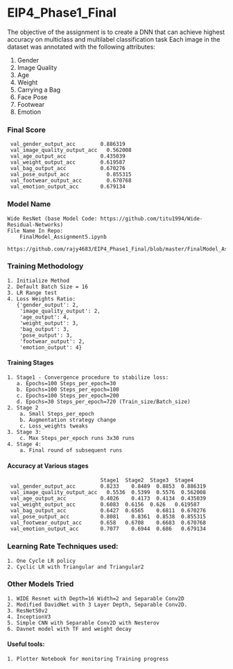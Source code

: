 # EIP4_Phase1_Final
The objective of the assignment is to create a DNN that can achieve highest accuracy on multiclass and multilabel classification task
Each image in the dataset was annotated with the following attributes:
1. Gender
2. Image Quality
3. Age
4. Weight
5. Carrying a Bag
6. Face Pose
7. Footwear
8. Emotion
### Final Score
     val_gender_output_acc	      0.886319
     val_image_quality_output_acc	0.562008
     val_age_output_acc	          0.435039
     val_weight_output_acc	      0.619587
     val_bag_output_acc	          0.670276
     val_pose_output_acc	        0.855315
     val_footwear_output_acc	    0.670768
     val_emotion_output_acc	      0.679134
### Model Name
    Wide ResNet (base Model Code: https://github.com/titu1994/Wide-Residual-Networks)
    File Name In Repo:
    	FinalModel_Assignment5.ipynb
    	https://github.com/rajy4683/EIP4_Phase1_Final/blob/master/FinalModel_Assignment5.ipynb
### Training Methodology
    1. Initialize Method
    2. Default Batch Size = 16
    3. LR Range test
    4. Loss Weights Ratio:
       {'gender_output': 2, 
        'image_quality_output': 2, 
        'age_output': 4, 
        'weight_output': 3, 
        'bag_output': 3, 
        'pose_output': 3, 
        'footwear_output': 2, 
        'emotion_output': 4}
####  Training Stages
    1. Stage1 - Convergence procedure to stabilize loss:
       a. Epochs=100 Steps_per_epoch=30
       b. Epochs=100 Steps_per_epoch=100
       c. Epochs=100 Steps_per_epoch=200
       d. Epochs=30 Steps_per_epoch=720 (Train_size/Batch_size)
    2. Stage 2 
        a. Small Steps_per_epoch
        b. Augmentation strategy change
        c. Loss_weights tweaks
    3. Stage 3:
        c. Max Steps_per_epoch runs 3x30 runs
    4. Stage 4:
        a. Final round of subsequent runs
	   
####   Accuracy at Various stages  
                                  Stage1  Stage2  Stage3  Stage4
     val_gender_output_acc	      0.8233	0.8489	0.8853  0.886319
     val_image_quality_output_acc	0.5536	0.5399	0.5576  0.562008
     val_age_output_acc	          0.4026	0.4173	0.4134  0.435039
     val_weight_output_acc	      0.6083  0.6156  0.626   0.619587
     val_bag_output_acc           0.6427  0.6565	0.6811	0.670276
     val_pose_output_acc          0.8081	0.8361	0.8538	0.855315
     val_footwear_output_acc      0.658   0.6708	0.6683	0.670768
     val_emotion_output_acc       0.7077	0.6944	0.686   0.679134

### Learning Rate Techniques used:
	1. One Cycle LR policy
	2. Cyclic LR with Triangular and Triangular2
### Other Models Tried
	1. WIDE Resnet with Depth=16 Width=2 and Separable Conv2D 
	2. Modified DavidNet with 3 Layer Depth, Separable Conv2D.
	3. ResNet50v2
	4. InceptionV3
	5. Simple CNN with Separable Conv2D with Nesterov
	6. Davnet model with TF and weight decay
#### Useful tools:
	1. Plotter Notebook for monitoring Training progress

